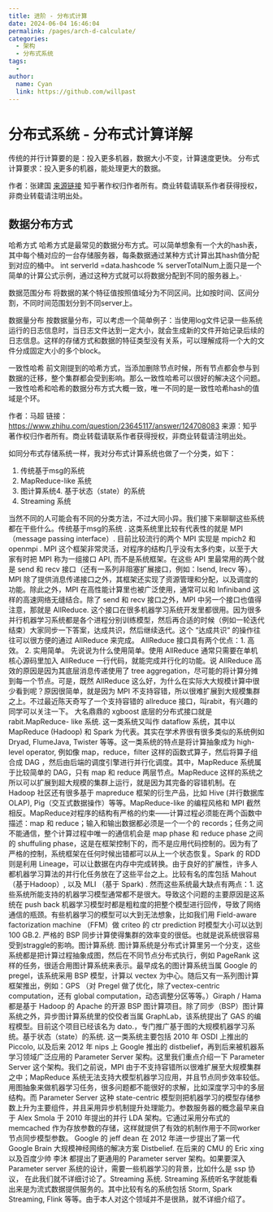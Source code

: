 ```yaml
---
title: 进阶 - 分布式计算
date: 2024-06-04 16:46:04
permalink: /pages/arch-d-calculate/
categories:
  - 架构
  - 分布式系统
tags:
  - 
author: 
  name: Cyan
  link: https://github.com/willpast
---
```

# 分布式系统 - 分布式计算详解

传统的并行计算要的是：投入更多机器，数据大小不变，计算速度更快。 分布式计算要求：投入更多的机器，能处理更大的数据。

作者：张建国 [来源链接](https://www.zhihu.com/question/23645117/answer/234783116) 知乎著作权归作者所有。商业转载请联系作者获得授权，非商业转载请注明出处。

## 数据分布方式

哈希方式
哈希方式是最常见的数据分布方式。可以简单想象有一个大的hash表，其中每个桶对应的一台存储服务器，每条数据通过某种方式计算出其hash值分配到对应的桶中。
int serverId =data.hashcode %
serverTotalNum上面只是一个简单的计算公式示例，通过这种方式就可以将数据分配到不同的服务器上。·

数据范围分布 将数据的某个特征值按照值域分为不同区间。比如按时间、区间分割，不同时间范围划分到不同server上。

数据量分布
按数据量分布，可以考虑一个简单例子：当使用log文件记录一些系统运行的日志信息时，当日志文件达到一定大小，就会生成新的文件开始记录后续的日志信息。这样的存储方式和数据的特征类型没有关系，可以理解成将一个大的文件分成固定大小的多个block。

一致性哈希
前文刚提到的哈希方式，当添加删除节点时候，所有节点都会参与到数据的迁移，整个集群都会受到影响。那么一致性哈希可以很好的解决这个问题。一致性哈希和哈希的数据分布方式大概一致，唯一不同的是一致性哈希hash的值域是个环。

作者：马超 链接：https://www.zhihu.com/question/23645117/answer/124708083 来源：知乎
著作权归作者所有。商业转载请联系作者获得授权，非商业转载请注明出处。

如同分布式存储系统一样，我对分布式计算系统也做了一个分类，如下：

  1. 传统基于msg的系统
  2. MapReduce-like 系统
  3. 图计算系统4. 基于状态（state）的系统
  4. Streaming 系统

当然不同的人可能会有不同的分类方法，不过大同小异。我们接下来聊聊这些系统都在干些什么。传统基于msg的系统 . 这类系统里比较有代表性的就是 MPI
（message passing interface）. 目前比较流行的两个 MPI 实现是 mpich2 和 openmpi . MPI
这个框架非常灵活，对程序的结构几乎没有太多约束，以至于大家有时把 MPI 称为一组接口 API, 而不是系统框架。在这些 API 里最常用的两个就是
send 和 recv 接口（还有一系列非阻塞扩展接口，例如：Isend, Irecv 等）。MPI
除了提供消息传递接口之外，其框架还实现了资源管理和分配，以及调度的功能。除此之外，MPI 在高性能计算里也被广泛使用，通常可以和 Infiniband
这样的高速网络无缝结合。除了 send 和 recv 接口之外，MPI 中另一个接口也值得注意，那就是 AllReduce.
这个接口在很多机器学习系统开发里都很用。因为很多并行机器学习系统都是各个进程分别训练模型，然后再合适的时候（例如一轮迭代结束）大家同步一下答案，达成共识，然后继续迭代。这个
“达成共识” 的操作往往可以很方便的通过 AllReduce 来完成。 AllReduce 接口具有两个优点：1. 高效。 2. 实用简单。
先说说为什么使用简单。使用 AllReduce 通常只需要在单机核心源码里加入 AllReduce 一行代码，就能完成并行化的功能。说 AllReduce
高效的原因是因为其底层消息传递使用了 tree aggregation，尽可能的将计算分摊到每一个节点。可是，既然 AllReduce
这么好，为什么在实际大大规模计算中很少看到呢？原因很简单，就是因为 MPI 不支持容错，所以很难扩展到大规模集群之上。不过最近陈天奇写了一个支持容错的
allreduce 接口，叫rabit，有兴趣的同学可以关注一下。 大名鼎鼎的 xgboost 底层的分布式接口就是 rabit.MapReduce-
like 系统. 这一类系统又叫作 dataflow 系统，其中以 MapReduce (Hadoop) 和 Spark
为代表。其实在学术界很有很多类似的系统例如 Dryad, FlumeJava, Twister 等等。这一类系统的特点是将计算抽象成为 high-level
operator, 例如像 map，reduce，filter 这样的函数式算子，然后将算子组合成 DAG
，然后由后端的调度引擎进行并行化调度。其中，MapReduce 系统属于比较简单的 DAG，只有 map 和 reduce 两层节点。MapReduce
这样的系统之所以可以扩展到超大规模的集群上运行，就是因为其完备的容错机制。在 Hadoop 社区还有很多基于 mapreduce 框架的衍生产品，比如
Hive (并行数据库OLAP), Pig（交互式数据操作）等等。MapReduce-like 的编程风格和 MPI
截然相反。MapReduce对程序的结构有严格的约束——计算过程必须能在两个函数中描述：map 和 reduce；输入和输出数据都必须是一个一个的
records；任务之间不能通信，整个计算过程中唯一的通信机会是 map phase 和 reduce phase 之间的 shuffuling
phase，这是在框架控制下的，而不是应用代码控制的。因为有了严格的控制，系统框架在任何时候出错都可以从上一个状态恢复。Spark 的 RDD 则是利用
Lineage，可以让数据在内存中完成转换。由于良好的扩展性，许多人都机器学习算法的并行化任务放在了这些平台之上。比较有名的库包括 Mahout
（基于Hadoop）, 以及 MLI （基于 Spark) . 然而这些系统最大缺点有两点：1.
这些系统所能支持的机器学习模型通常都不是很大。导致这个问题的主要原因是这系统在 push back
机器学习模型时都是粗粒度的把整个模型进行回传，导致了网络通信的瓶颈。有些机器学习的模型可以大到无法想象，比如我们用 Field-aware
factorization machine （FFM）做 criteo 的 ctr prediction 时模型大小可以达到100 GB.2. 严格的
BSP 同步计算使得集群的效率变的很低。也就是说系统很容易受到straggle的影响。图计算系统.
图计算系统是分布式计算里另一个分支，这些系统都是把计算过程抽象成图，然后在不同节点分布式执行，例如 PageRank
这样的任务，很适合用图计算系统来表示。最早成名的图计算系统当属 Google 的 pregel，该系统采用 BSP 模型，计算以 vectex
为中心。随后又有一系列图计算框架推出，例如：GPS （对 Pregel 做了优化，除了vectex-centric computation，还有
global computation，动态调整分区等等。）Giraph / Hama 都是基于 Hadoop 的 Apache 的开源 BSP
图计算项目。除了同步（BSP）图计算系统之外，异步图计算系统里的佼佼者当属 GraphLab，该系统提出了 GAS 的编程模型。目前这个项目已经该名为
dato.，专门推广基于图的大规模机器学习系统。基于状态（state）的系统. 这一类系统主要包括 2010 年 OSDI 上推出的 Piccolo,
以及后来 2012 年 nips 上 Google 推出的 distbelief，再到后来被机器系学习领域广泛应用的 Parameter Server
架构。这里我们重点介绍一下 Parameter Server 这个架构。我们之前说，MPI 由于不支持容错所以很难扩展至大规模集群之中；MapReduce
系统无法支持大模型机器学习应用，并且节点同步效率较低。用图抽象来做机器学习任务，很多问题都不能很好的求解，比如深度学习中的多层结构。而 Parameter
Server 这种 state-centric 模型则把机器学习的模型存储参数上升为主要组件，并且采用异步机制提升处理能力。参数服务器的概念最早来自于
Alex Smola 于 2010 年提出的并行 LDA 架构。它通过采用分布式的 memcached
作为存放参数的存储，这样就提供了有效的机制作用于不同worker节点同步模型参数。 Google 的 jeff dean 在 2012 年进一步提出了第一代
Google Brain 大规模神经网络的解决方案 Distbelief. 在后来的 CMU 的 Eric xing 以及百度少帅 李沐 都提出了更通用的
Parameter server 架构。如果要深入 Parameter server 系统的设计，需要一些机器学习的背景，比如什么是 ssp 协议，
在此我们就不详细讨论了。Streaming 系统. Streaming 系统听名字就能看出来是为流式数据提供服务的。其中比较有名的系统包括 Storm,
Spark Streaming, Flink 等等。由于本人对这个领域并不是很熟，就不详细介绍了。

 